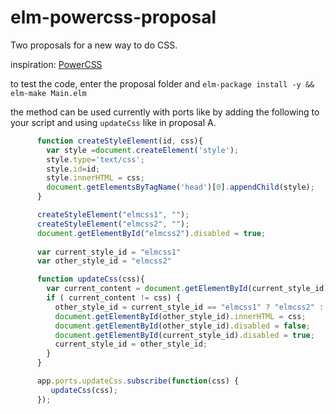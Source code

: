 # elm-powercss-proposal

Two proposals for a new way to do CSS. 

inspiration: [PowerCSS](http://powercss.org/)

to test the code, enter the proposal folder and `elm-package install -y && elm-make Main.elm`

the method can be used currently with ports like by adding the following to your script and using `updateCss` like in proposal A. 


```javascript
      function createStyleElement(id, css){
        var style =document.createElement('style');
        style.type='text/css';
        style.id=id;
        style.innerHTML = css;
        document.getElementsByTagName('head')[0].appendChild(style);  
      }

      createStyleElement("elmcss1", "");
      createStyleElement("elmcss2", "");
      document.getElementById("elmcss2").disabled = true;
      
      var current_style_id = "elmcss1"
      var other_style_id = "elmcss2"

      function updateCss(css){
        var current_content = document.getElementById(current_style_id).innerHTML;
        if ( current_content != css) {
          other_style_id = current_style_id == "elmcss1" ? "elmcss2" : "elmcss1"
          document.getElementById(other_style_id).innerHTML = css;
          document.getElementById(other_style_id).disabled = false;
          document.getElementById(current_style_id).disabled = true;
          current_style_id = other_style_id;
        }
      }

      app.ports.updateCss.subscribe(function(css) {
         updateCss(css);
      });
```
